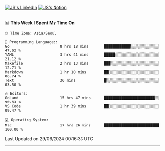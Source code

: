 
[![JS's LinkedIn](https://img.shields.io/badge/LinkedIn-blue?style=for-the-badge&logo=linkedin)](https://www.linkedin.com/in/jaeseung-lee-5a2a32139/) 
[![JS's Notion](https://img.shields.io/badge/Notion-black?style=for-the-badge&logo=notion)](https://bit.ly/ljswiki1) <br><br>
<!-- ![JS's GitHub stats](https://github-readme-stats-lemon-five.vercel.app/api?username=tkxkd0159&hide=contribs,prs,stars,issues&show_icons=true&theme=react&include_all_commits=true)   -->
<!-- ![Top Langs](https://github-readme-stats-lemon-five.vercel.app/api/top-langs/?username=tkxkd0159&layout=compact&hide=jupyter%20notebook,scss,html,css&langs_count=10)  -->


<!--START_SECTION:waka-->
📊 **This Week I Spent My Time On** 

```text
🕑︎ Time Zone: Asia/Seoul

💬 Programming Languages: 
Go                       8 hrs 18 mins       ████████████░░░░░░░░░░░░░   47.63 % 
YAML                     3 hrs 41 mins       █████░░░░░░░░░░░░░░░░░░░░   21.12 % 
Makefile                 2 hrs 13 mins       ███░░░░░░░░░░░░░░░░░░░░░░   12.71 % 
Markdown                 1 hr 10 mins        ██░░░░░░░░░░░░░░░░░░░░░░░   06.74 % 
Text                     36 mins             █░░░░░░░░░░░░░░░░░░░░░░░░   03.50 % 

🔥 Editors: 
GoLand                   15 hrs 47 mins      ███████████████████████░░   90.53 % 
VS Code                  1 hr 39 mins        ██░░░░░░░░░░░░░░░░░░░░░░░   09.47 % 

💻 Operating System: 
Mac                      17 hrs 26 mins      █████████████████████████   100.00 % 
```


 Last Updated on 29/06/2024 00:16:33 UTC
<!--END_SECTION:waka-->

---
<!---
<a href="https://github.com/tkxkd0159/books">
  <img align="center" src="https://github-readme-stats-lemon-five.vercel.app/api/pin/?username=tkxkd0159&repo=books&theme=react" />
</a>
-->

<!---
- 🔭 I’m currently working on ...
- 🌱 I’m currently learning blockchain and distributed network
- 👯 I’m looking to collaborate on ...
- 🤔 I’m looking for help with ...
- 💬 Ask me about ...
- 📫 How to reach me: ...
- 😄 Pronouns: ...
- ⚡ Fun fact: ...
-->
